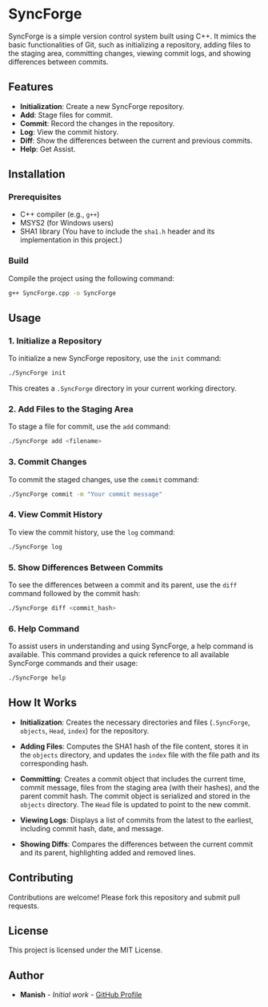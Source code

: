 
# SyncForge

SyncForge is a simple version control system built using C++. It mimics the basic functionalities of Git, such as initializing a repository, adding files to the staging area, committing changes, viewing commit logs, and showing differences between commits.

## Features

- **Initialization**: Create a new SyncForge repository.
- **Add**: Stage files for commit.
- **Commit**: Record the changes in the repository.
- **Log**: View the commit history.
- **Diff**: Show the differences between the current and previous commits.
- **Help**: Get Assist.

## Installation

### Prerequisites
- C++ compiler (e.g., `g++`)
- MSYS2 (for Windows users)
- SHA1 library (You have to include the `sha1.h` header and its implementation in this project.)

### Build
Compile the project using the following command:
```bash
g++ SyncForge.cpp -o SyncForge
```

## Usage

### 1. Initialize a Repository

To initialize a new SyncForge repository, use the `init` command:
```bash
./SyncForge init
```
This creates a `.SyncForge` directory in your current working directory.

### 2. Add Files to the Staging Area

To stage a file for commit, use the `add` command:
```bash
./SyncForge add <filename>
```

### 3. Commit Changes

To commit the staged changes, use the `commit` command:
```bash
./SyncForge commit -m "Your commit message"
```

### 4. View Commit History

To view the commit history, use the `log` command:
```bash
./SyncForge log
```

### 5. Show Differences Between Commits

To see the differences between a commit and its parent, use the `diff` command followed by the commit hash:
```bash
./SyncForge diff <commit_hash>
```

### 6. Help Command

To assist users in understanding and using SyncForge, a help command is available. This command provides a quick reference to all available SyncForge commands and their usage:
```bash
./SyncForge help
```

## How It Works

- **Initialization**: Creates the necessary directories and files (`.SyncForge`, `objects`, `Head`, `index`) for the repository.
  
- **Adding Files**: Computes the SHA1 hash of the file content, stores it in the `objects` directory, and updates the `index` file with the file path and its corresponding hash.
  
- **Committing**: Creates a commit object that includes the current time, commit message, files from the staging area (with their hashes), and the parent commit hash. The commit object is serialized and stored in the `objects` directory. The `Head` file is updated to point to the new commit.

- **Viewing Logs**: Displays a list of commits from the latest to the earliest, including commit hash, date, and message.

- **Showing Diffs**: Compares the differences between the current commit and its parent, highlighting added and removed lines.

## Contributing

Contributions are welcome! Please fork this repository and submit pull requests.

## License

This project is licensed under the MIT License.

## Author

- **Manish** - *Initial work* - [GitHub Profile](https://github.com/manish-gkv)
